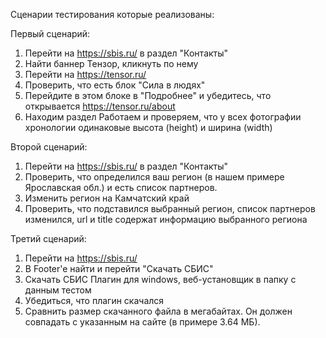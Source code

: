 Сценарии тестирования которые реализованы:

Первый сценарий:
1) Перейти на https://sbis.ru/ в раздел "Контакты"
2) Найти баннер Тензор, кликнуть по нему
3) Перейти на https://tensor.ru/
4) Проверить, что есть блок "Сила в людях"
5) Перейдите в этом блоке в "Подробнее" и убедитесь, что открывается
https://tensor.ru/about
6) Находим раздел Работаем и проверяем, что у всех фотографии хронологии одинаковые высота (height) и ширина (width)

Второй сценарий:
1) Перейти на https://sbis.ru/ в раздел "Контакты"
2) Проверить, что определился ваш регион (в нашем примере
Ярославская обл.) и есть список партнеров.
3) Изменить регион на Камчатский край
4) Проверить, что подставился выбранный регион, список партнеров изменился, url и title содержат информацию выбранного региона

Третий сценарий:
1) Перейти на https://sbis.ru/
2) В Footer'e найти и перейти "Скачать СБИС"
3) Скачать СБИС Плагин для windows, веб-установщик в папку с данным тестом
4) Убедиться, что плагин скачался
5) Сравнить размер скачанного файла в мегабайтах. Он должен
совпадать с указанным на сайте (в примере 3.64 МБ).
